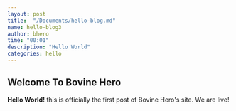 ```yaml
---
layout: post
title:  "/Documents/hello-blog.md"
name: hello-blog3
author: bhero
time: "00:01"
description: "Hello World"
categories: hello 
---
```


## Welcome To Bovine Hero

**Hello World!** this is officially the first post of Bovine Hero's site.
We are live!

